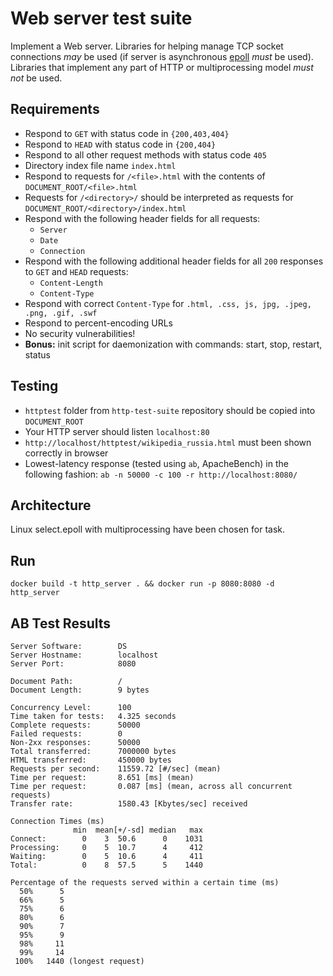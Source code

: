 Web server test suite
=====================

Implement a Web server. Libraries for helping manage TCP socket connections *may* be used (if server is asynchronous [epoll](https://github.com/m13253/python-asyncore-epoll) *must* be used). Libraries that implement any part of HTTP or multiprocessing model *must not* be used.

## Requirements ##

* Respond to `GET` with status code in `{200,403,404}`
* Respond to `HEAD` with status code in `{200,404}`
* Respond to all other request methods with status code `405`
* Directory index file name `index.html`
* Respond to requests for `/<file>.html` with the contents of `DOCUMENT_ROOT/<file>.html`
* Requests for `/<directory>/` should be interpreted as requests for `DOCUMENT_ROOT/<directory>/index.html`
* Respond with the following header fields for all requests:
  * `Server`
  * `Date`
  * `Connection`
* Respond with the following additional header fields for all `200` responses to `GET` and `HEAD` requests:
  * `Content-Length`
  * `Content-Type`
* Respond with correct `Content-Type` for `.html, .css, js, jpg, .jpeg, .png, .gif, .swf`
* Respond to percent-encoding URLs
* No security vulnerabilities!
* **Bonus:** init script for daemonization with commands: start, stop, restart, status

## Testing ##

* `httptest` folder from `http-test-suite` repository should be copied into `DOCUMENT_ROOT`
* Your HTTP server should listen `localhost:80`
* `http://localhost/httptest/wikipedia_russia.html` must been shown correctly in browser
* Lowest-latency response (tested using `ab`, ApacheBench) in the following fashion: `ab -n 50000 -c 100 -r http://localhost:8080/`

## Architecture ##
Linux select.epoll with multiprocessing have been chosen for task. 

## Run ##
```shell script
docker build -t http_server . && docker run -p 8080:8080 -d http_server
```


## AB Test Results ##
```shell script
Server Software:        DS
Server Hostname:        localhost
Server Port:            8080

Document Path:          /
Document Length:        9 bytes

Concurrency Level:      100
Time taken for tests:   4.325 seconds
Complete requests:      50000
Failed requests:        0
Non-2xx responses:      50000
Total transferred:      7000000 bytes
HTML transferred:       450000 bytes
Requests per second:    11559.72 [#/sec] (mean)
Time per request:       8.651 [ms] (mean)
Time per request:       0.087 [ms] (mean, across all concurrent requests)
Transfer rate:          1580.43 [Kbytes/sec] received

Connection Times (ms)
              min  mean[+/-sd] median   max
Connect:        0    3  50.6      0    1031
Processing:     0    5  10.7      4     412
Waiting:        0    5  10.6      4     411
Total:          0    8  57.5      5    1440

Percentage of the requests served within a certain time (ms)
  50%      5
  66%      5
  75%      6
  80%      6
  90%      7
  95%      9
  98%     11
  99%     14
 100%   1440 (longest request)
```